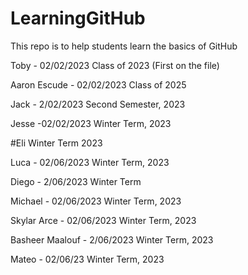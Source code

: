 # LearningGitHub
This repo is to help students learn the basics of GitHub

Toby - 02/02/2023
Class of 2023
(First on the file)


Aaron Escude - 02/02/2023
Class of 2025

Jack - 2/02/2023
Second Semester, 2023 

Jesse -02/02/2023
Winter Term, 2023



#Eli Winter Term 2023

Luca  - 02/06/2023 Winter Term, 2023


Diego - 2/06/2023 Winter Term


Michael - 02/06/2023 Winter Term, 2023


Skylar Arce - 02/06/2023 Winter Term, 2023





Basheer Maalouf - 2/06/2023 
Winter Term, 2023

Mateo - 02/06/23 Winter Term, 2023
